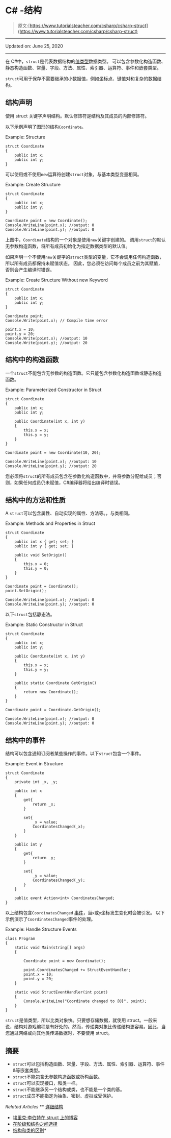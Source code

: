 # C# -结构

> 原文:[https://www.tutorialsteacher.com/csharp/csharp-struct](https://www.tutorialsteacher.com/csharp/csharp-struct)

* * *

Updated on: <time datetime="2020-06-25">June 25, 2020</time>

* * *

在 C#中，`struct`是代表数据结构的[值类型](/csharp/csharp-value-type-and-reference-type)数据类型。 可以包含参数化构造函数、静态构造函数、常量、字段、方法、属性、索引器、运算符、事件和嵌套类型。

`struct`可用于保存不需要继承的小数据值，例如坐标点、键值对和复杂的数据结构。

## 结构声明

使用 struct 关键字声明结构。默认修饰符是结构及其成员的内部修饰符。

以下示例声明了图形的结构`Coordinate`。

Example: Structure

```
struct Coordinate
{
    public int x;
    public int y;
} 
```

可以使用或不使用`new`运算符创建`struct`对象，与基本类型变量相同。

Example: Create Structure

```
struct Coordinate
{
    public int x;
    public int y;
}

Coordinate point = new Coordinate();
Console.WriteLine(point.x); //output: 0  
Console.WriteLine(point.y); //output: 0 
```

上图中，`Coordinate`结构的一个对象是使用`new`关键字创建的。 调用`struct`的默认无参数构造函数，将所有成员初始化为指定数据类型的默认值。

如果声明一个不使用`new`关键字的`struct`类型的变量，它不会调用任何构造函数，所以所有成员都保持未赋值状态。 因此，您必须在访问每个成员之前为其赋值，否则会产生编译时错误。

Example: Create Structure Without new Keyword

```
struct Coordinate
{
    public int x;
    public int y;
}

Coordinate point;
Console.Write(point.x); // Compile time error  

point.x = 10;
point.y = 20;
Console.Write(point.x); //output: 10  
Console.Write(point.y); //output: 20 
```

## 结构中的构造函数

一个`struct`不能包含无参数的构造函数。它只能包含参数化构造函数或静态构造函数。

Example: Parameterized Constructor in Struct

```
struct Coordinate
{
    public int x;
    public int y;

    public Coordinate(int x, int y)
    {
        this.x = x;
        this.y = y;
    }
}

Coordinate point = new Coordinate(10, 20);

Console.WriteLine(point.x); //output: 10  
Console.WriteLine(point.y); //output: 20 
```

您必须将`struct`的所有成员包含在参数化构造函数中，并将参数分配给成员；否则，如果任何成员仍未赋值，C#编译器将给出编译时错误。

## 结构中的方法和性质

A `struct`可以包含属性、自动实现的属性、方法等。，与类相同。

Example: Methods and Properties in Struct

```
struct Coordinate
{
    public int x { get; set; }
    public int y { get; set; }

    public void SetOrigin()
    {
        this.x = 0;
        this.y = 0;
    }
}

Coordinate point = Coordinate();
point.SetOrigin();

Console.WriteLine(point.x); //output: 0  
Console.WriteLine(point.y); //output: 0 
```

以下`struct`包括静态法。

Example: Static Constructor in Struct

```
struct Coordinate
{
    public int x;
    public int y;

    public Coordinate(int x, int y)
    {
        this.x = x;
        this.y = y;
    }

    public static Coordinate GetOrigin()
    {
        return new Coordinate();
    }
}

Coordinate point = Coordinate.GetOrigin();

Console.WriteLine(point.x); //output: 0  
Console.WriteLine(point.y); //output: 0 
```

## 结构中的事件

结构可以包含通知订阅者某些操作的事件。以下`struct`包含一个事件。

Example: Event in Structure

```
struct Coordinate
{
    private int _x, _y;

    public int x 
    {
        get{
            return _x;
        }

        set{
            _x = value;
            CoordinatesChanged(_x);
        }
    }

    public int y
    {
        get{
            return _y;
        }

        set{
            _y = value;
            CoordinatesChanged(_y);
        }
    }

    public event Action<int> CoordinatesChanged;
} 
```

以上结构包含`CoordinatesChanged` [事件](/csharp/csharp-event)，当`x`或`y`坐标发生变化时会被引发。 以下示例演示了`CoordinatesChanged`事件的处理。

Example: Handle Structure Events

```
class Program
{
    static void Main(string[] args)
    {

        Coordinate point = new Coordinate();

        point.CoordinatesChanged += StructEventHandler;
        point.x = 10;
        point.y = 20;
    }

    static void StructEventHandler(int point)
    {
        Console.WriteLine("Coordinate changed to {0}", point);
    }
} 
```

`struct`是值类型，所以比类对象快。只要想存储数据，就使用 struct。一般来说，结构对游戏编程是有好处的。然而，传递类对象比传递结构更容易。因此，当您通过网络或向其他类传递数据时，不要使用 struct。

## 摘要

*   `struct`可以包括构造函数、常量、字段、方法、属性、索引器、运算符、事件&等嵌套类型。
*   `struct`不能包含无参数构造函数或析构函数。
*   `struct`可以实现接口，和类一样。
*   `struct`不能继承另一个结构或类，也不能是一个类的基。
*   `struct`成员不能指定为抽象、密封、虚拟或受保护。

*Related Articles* **   [详细结构](https://docs.microsoft.com/en-us/dotnet/csharp/language-reference/language-specification/structs)
*   [埃里克·李伯特在 struct 上的博客](https://blogs.msdn.com/b/ericlippert/archive/2008/05/14/mutating-readonly-structs.aspx )
*   [在阶级和结构之间选择](https://msdn.microsoft.com/en-us/library/ms229017.aspx )
*   [结构和类的区别](https://docs.microsoft.com/en-us/dotnet/csharp/language-reference/language-specification/structs#class-and-struct-differences)*